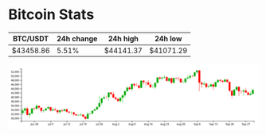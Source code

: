 # Bitcoin Stats

BTC/USDT|24h change|24h high|24h low|
|---|---|---|---|
|$43458.86|5.51%|$44141.37|$41071.29|

<img src="./chart.svg">
